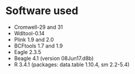# Software used

* Cromwell-29 and 31
* Wdltool-0.14 
* Plink 1.9 and 2.0 
* BCFtools 1.7 and 1.9 
* Eagle 2.3.5 
* Beagle 4.1 \(version 08Jun17.d8b\)
* R 3.4.1 \(packages: data.table 1.10.4, sm 2.2-5.4\)

